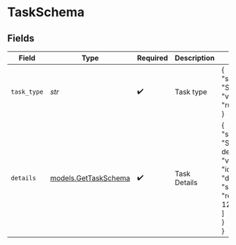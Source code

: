 # TaskSchema


## Fields

| Field                                                                                                                   | Type                                                                                                                    | Required                                                                                                                | Description                                                                                                             | Example                                                                                                                 |
| ----------------------------------------------------------------------------------------------------------------------- | ----------------------------------------------------------------------------------------------------------------------- | ----------------------------------------------------------------------------------------------------------------------- | ----------------------------------------------------------------------------------------------------------------------- | ----------------------------------------------------------------------------------------------------------------------- |
| `task_type`                                                                                                             | *str*                                                                                                                   | :heavy_check_mark:                                                                                                      | Task type                                                                                                               | {<br/>"summary": "Sample task type",<br/>"value": "run_data_retrieval"<br/>}                                            |
| `details`                                                                                                               | [models.GetTaskSchema](../models/gettaskschema.md)                                                                      | :heavy_check_mark:                                                                                                      | Task Details                                                                                                            | {<br/>"summary": "Sample task details",<br/>"value": {<br/>"id": 444,<br/>"ds_id": 456,<br/>"status": "idle",<br/>"recurrence_ids": [<br/>123<br/>]<br/>}<br/>} |